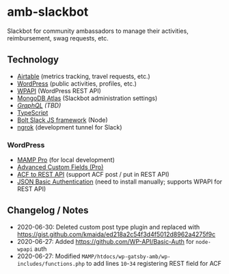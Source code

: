 # amb-slackbot

Slackbot for community ambassadors to manage their activities, reimbursement, swag requests, etc.

## Technology

* [Airtable](https://airtable.com/) (metrics tracking, travel requests, etc.)
* [WordPress](#wordpress) (public activities, profiles, etc.)
* [WPAPI](https://www.npmjs.com/package/wpapi) (WordPress REST API)
* [MongoDB Atlas](https://account.mongodb.com/account) (Slackbot administration settings)
* _[GraphQL](https://graphql.org/graphql-js/) (TBD)_
* [TypeScript](https://www.typescriptlang.org/)
* [Bolt Slack JS framework](https://github.com/slackapi/bolt-js) (Node)
* [ngrok](https://ngrok.com/) (development tunnel for Slack)

### WordPress

* [MAMP Pro](https://www.mamp.info/) (for local development)
* [Advanced Custom Fields (Pro)](https://www.advancedcustomfields.com/)
* [ACF to REST API](http://github.com/airesvsg/acf-to-rest-api) (support ACF post / put in REST API)
* [JSON Basic Authentication](https://github.com/WP-API/Basic-Auth) (need to install manually; supports WPAPI for REST API)

## Changelog / Notes

* 2020-06-30: Deleted custom post type plugin and replaced with https://gist.github.com/kmaida/ed218a2c54f3d4f5012d8962a4275f9c
* 2020-06-27: Added https://github.com/WP-API/Basic-Auth for `node-wpapi` auth
* 2020-06-27: Modified `MAMP/htdocs/wp-gatsby-amb/wp-includes/functions.php` to add lines `10`-`34` registering REST field for ACF
